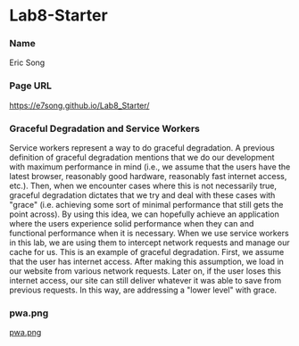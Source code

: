 # Lab8-Starter

### Name

Eric Song

### Page URL

https://e7song.github.io/Lab8_Starter/

### Graceful Degradation and Service Workers

Service workers represent a way to do graceful degradation. A previous definition of graceful degradation mentions that we do our development with maximum performance in mind (i.e., we assume that the users have the latest browser, reasonably good hardware, reasonably fast internet access, etc.). Then, when we encounter cases where this is not necessarily true, graceful degradation dictates that we try and deal with these cases with "grace" (i.e. achieving some sort of minimal performance that still gets the point across). By using this idea, we can hopefully achieve an application where the users experience solid performance when they can and functional performance when it is necessary. When we use service workers in this lab, we are using them to intercept network requests and manage our cache for us. This is an example of graceful degradation. First, we assume that the user has internet access. After making this assumption, we load in our website from various network requests. Later on, if the user loses this internet access, our site can still deliver whatever it was able to save from previous requests. In this way, are addressing a "lower level" with grace.

### pwa.png

[pwa.png](pwa.png)
